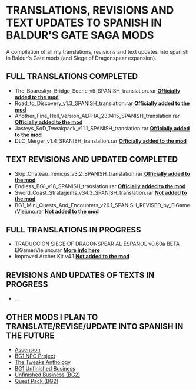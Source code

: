 # TRANSLATIONS, REVISIONS AND TEXT UPDATES TO SPANISH IN BALDUR'S GATE SAGA MODS
A compilation of all my translations, revisions and text updates into spanish in Baldur's Gate mods (and Siege of Dragonspear expansion).

## FULL TRANSLATIONS COMPLETED
- The_Boareskyr_Bridge_Scene_v5_SPANISH_translation.rar **[Officially added to the mod](https://github.com/Gibberlings3/The_Boareskyr_Bridge_Scene)**
- Road_to_Discovery_v1.3_SPANISH_translation.rar **[Officially added to the mod](https://github.com/Gibberlings3/Road_To_Discovery_for_SoD)**
- Another_Fine_Hell_Version_ALPHA_230415_SPANISH_translation.rar **[Officially added to the mod](https://github.com/Gibberlings3/Another_Fine_Hell)**
- Jasteys_SoD_Tweakpack_v11.1_SPANISH_translation.rar **[Officially added to the mod](https://github.com/Gibberlings3/Jasteys_SoD_Tweakpack)**
- DLC_Merger_v1.4_SPANISH_translation.rar **[Officially added to the mod](https://github.com/Argent77/A7-DlcMerger)**

## TEXT REVISIONS AND UPDATED COMPLETED
- Skip_Chateau_Irenicus_v3.2_SPANISH_translation.rar **[Officially added to the mod](https://github.com/Argent77/A7-SkipChateauIrenicus)**
- Endless_BG1_v18_SPANISH_translation.rar **[Officially added to the mod](https://github.com/Gibberlings3/EndlessBG1)**
- Sword_Coast_Stratagems_v34.3_SPANISH_translation.rar **[Not added to the mod](https://github.com/Gibberlings3/SwordCoastStratagems)**
- BG1_Mini_Quests_And_Encounters_v26.1_SPANISH_REVISED_by_ElGamerViejuno.rar **[Not added to the mod](https://github.com/Gibberlings3/BG_Quests_And_Encounters)**

## FULL TRANSLATIONS IN PROGRESS
- TRADUCCIÓN SIEGE OF DRAGONSPEAR AL ESPAÑOL v0.60a BETA ElGamerViejuno.rar **[More info here](https://github.com/ElGamerViejuno/translation-siege-of-dragonspear-into-spanish)**
- Improved Archer Kit v4.1 **[Not added to the mod](https://github.com/Argent77/A7-ImprovedArcher)**

## REVISIONS AND UPDATES OF TEXTS IN PROGRESS
- ...

## OTHER MODS I PLAN TO TRANSLATE/REVISE/UPDATE INTO SPANISH IN THE FUTURE
- [Ascension](https://github.com/InfinityMods/Ascension)
- [BG1 NPC Project](https://github.com/Gibberlings3/BG1NPC)
- [The Tweaks Anthology](https://github.com/Gibberlings3/Tweaks-Anthology)
- [BG1 Unfinished Business](https://github.com/Pocket-Plane-Group/bg1ub)
- [Unfinished Business (BG2)](https://github.com/Pocket-Plane-Group/UnfinishedBusiness)
- [Quest Pack (BG2)](https://www.pocketplane.net/quest-pack/)
